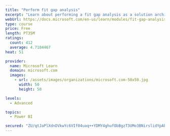 ```yaml
---
title: "Perform fit gap analysis"
excerpt: "Learn about performing a fit gap analysis as a solution architect for Dynamics 365 and Microsoft Power Platform."
webUrl: https://docs.microsoft.com/en-us/learn/modules/fit-gap-analysis/
type: course
price: Free
length: PT35M
ratings:
  count: 412
  average: 4.7184467
heat: 51

provider:
  name: Microsoft Learn
  domain: microsoft.com
  images:
    - url: /assets/images/organizations/microsoft.com-50x50.jpg
      width: 50
      height: 50

levels:
  - Advanced

topics:
  - Power BI

secured: "ZU/qtJaPlXdnDVkwYc6VIf04uaq++YDMY4ghufObBgzT3UMo3BNirslidYpAkQjtaz3JZ6V6TooQy7CKDY5kCo0ThyTjhccuotL3UBXN0ZPqpUqUZ2Hj0BtWhAeUnnee2KFNp3MkR48BubkBukhmwZRE2scEh4ALRv5666JU+14U9J6ga4tLVQx+aUG7wpgH/nVoFQ7XRAZpjKHp7C1fNj5FsmRl7ZqeEFZndr18Y8J9P7eI565qZlmTNISREKsqHd1bmpR4aDZAUVmb2/GTyP5YP4VVFIDPsvz1nXt+T1ljmCcUjwyp1caaiZk6DudZkDVqSbKlXQju4FJB26N+w1KDYc0q2RY6EX8janHWL6mTi0WEDCcrjfTyh7WZJgltRjZtQcdUCBXSKqpIffI8cIdh3nvJP79qNjEv533+Y3c=;8gBVzhad/VZYkWmOgPEd+A=="
---
```


